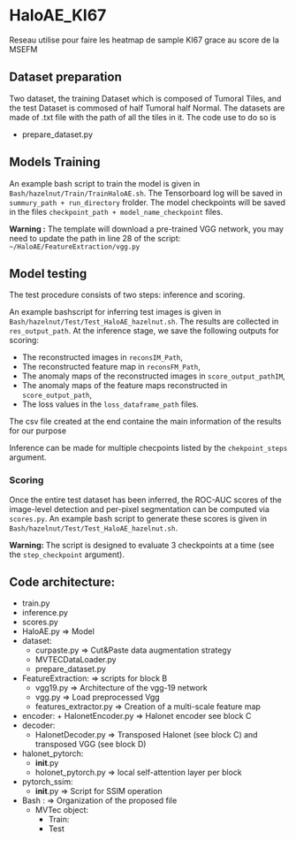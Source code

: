 # HaloAE_KI67
Reseau utilise pour faire les heatmap de sample KI67 grace au score de la MSEFM

## Dataset preparation
Two dataset, the training Dataset which is composed of Tumoral Tiles, and the test Dataset is commosed of half Tumoral half Normal. 
The datasets are made of .txt file with the path of all the tiles in it. 
The code use to do so is 
* prepare_dataset.py

## Models Training
An example bash script to train the model is given in `Bash/hazelnut/Train/TrainHaloAE.sh`.
The Tensorboard log will be saved in `summury_path + run_directory` frolder.
The model checkpoints will be saved in the files `checkpoint_path + model_name_checkpoint` files.

**Warning :** The template will download a pre-trained VGG network, you may need to update the path in line 28 of the script:
`~/HaloAE/FeatureExtraction/vgg.py`

## Model testing
The test procedure consists of two steps: inference and scoring.

An example bashscript for inferring test images is given in `Bash/hazelnut/Test/Test_HaloAE_hazelnut.sh`.
The results are collected in `res_output_path`. At the inference stage, we save the following outputs for scoring:
+ The reconstructed images in `reconsIM_Path`,
+ The reconstructed feature map in `reconsFM_Path`,
+ The anomaly maps of the reconstructed images in `score_output_pathIM`,
+ The anomaly maps of the feature maps reconstructed in `score_output_path`,
+ The loss values in the `loss_dataframe_path` files.

The csv file created at the end containe the main information of the results for our purpose

Inference can be made for multiple checpoints listed by the `chekpoint_steps` argument.

### Scoring
Once the entire test dataset has been inferred, the ROC-AUC scores of the image-level detection and per-pixel segmentation can be computed via `scores.py`. An example bash script to generate these scores is given in `Bash/hazelnut/Test/Test_HaloAE_hazelnut.sh`.

**Warning:** The script is designed to evaluate 3 checkpoints at a time (see the `step_checkpoint` argument).

## Code architecture:
* train.py 
* inference.py
* scores.py
* HaloAE.py => Model
* dataset:
	+ curpaste.py => Cut&Paste data augmentation strategy
	+ MVTECDataLoader.py
	+ prepare_dataset.py 
* FeatureExtraction: => scripts for block B
	+ vgg19.py => Architecture of the vgg-19 network
	+ vgg.py => Load preprocessed Vgg 
	+ features_extractor.py => Creation of a multi-scale feature map
* encoder:
		+ HalonetEncoder.py => Halonet encoder see block C
* decoder:
	+ HalonetDecoder.py => Transposed Halonet (see block C) and transposed VGG (see block D)
* halonet_pytorch:
	+ __init__.py
	+ holonet_pytorch.py => local self-attention layer per block 
* pytorch_ssim:
	+ __init__.py => Script for SSIM operation
* Bash : => Organization of the proposed file 
	+ MVTec object:
		+ Train:
		+ Test
